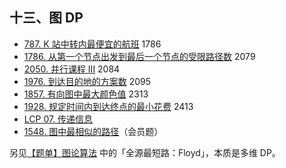 
## 十三、图 DP

* [787\. K 站中转内最便宜的航班](https://leetcode.cn/problems/cheapest-flights-within-k-stops/) 1786
* [1786\. 从第一个节点出发到最后一个节点的受限路径数](https://leetcode.cn/problems/number-of-restricted-paths-from-first-to-last-node/) 2079
* [2050\. 并行课程 III](https://leetcode.cn/problems/parallel-courses-iii/) 2084
* [1976\. 到达目的地的方案数](https://leetcode.cn/problems/number-of-ways-to-arrive-at-destination/) 2095
* [1857\. 有向图中最大颜色值](https://leetcode.cn/problems/largest-color-value-in-a-directed-graph/) 2313
* [1928\. 规定时间内到达终点的最小花费](https://leetcode.cn/problems/minimum-cost-to-reach-destination-in-time/) 2413
* [LCP 07. 传递信息](https://leetcode.cn/problems/chuan-di-xin-xi/)
* [1548\. 图中最相似的路径](https://leetcode.cn/problems/the-most-similar-path-in-a-graph/)（会员题）

另见[【题单】图论算法](https://leetcode.cn/circle/discuss/01LUak/) 中的「全源最短路：Floyd」，本质是多维 DP。